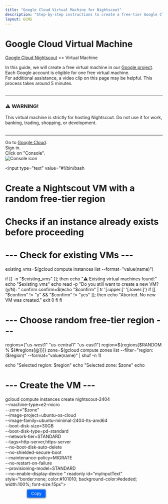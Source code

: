 ```yaml
---
title: "Google Cloud Virtual Machine for Nightscout"
description: "Step-by-step instructions to create a free-tier Google Cloud virtual machine optimized for hosting Nightscout safely and efficiently."
layout: GCNS
---
```

  
# Google Cloud Virtual Machine  
[Google Cloud Nightscout](./GoogleCloud.md) >> Virtual Machine  
   
In this guide, we will create a free virtual machine in our [Google project](./NS_GCProject.md).  Each Google account is eligible for one free virtual machine.  
For additional assistance, a video clip on this page may be helpful. This process takes around 5 minutes.  
<br/>  
  
---
  
### ⚠️ WARNING!  
This virtual machine is strictly for hosting Nightscout. Do not use it for work, banking, trading, shopping, or development.   
<br/>  
  
---  
  
Go to [Google Cloud](https://cloud.google.com/).  
Sign in.  
Click on "Console".  
![Console icon](./images/Console.png)  


<input type="text" value="#!/bin/bash
# Create a Nightscout VM with a random free-tier region
# Checks if an instance already exists before proceeding

# --- Check for existing VMs ---
existing_vms=$(gcloud compute instances list --format="value(name)")

if [[ -n "$existing_vms" ]]; then
  echo "⚠️  Existing virtual machines found:"
  echo "$existing_vms"
  echo
  read -p "Do you still want to create a new VM? (y/N): " confirm
  confirm=$(echo "$confirm" | tr '[:upper:]' '[:lower:]')
  if [[ "$confirm" != "y" && "$confirm" != "yes" ]]; then
    echo "Aborted. No new VM was created."
    exit 0
  fi
fi

# --- Choose random free-tier region ---
regions=("us-west1" "us-central1" "us-east1")
region=${regions[$RANDOM % ${#regions[@]}]}
zone=$(gcloud compute zones list --filter="region:($region)" --format="value(name)" | shuf -n 1)

echo "Selected region: $region"
echo "Selected zone:   $zone"
echo

# --- Create the VM ---
gcloud compute instances create nightscout-2404 \
  --machine-type=e2-micro \
  --zone="$zone" \
  --image-project=ubuntu-os-cloud \
  --image-family=ubuntu-minimal-2404-lts-amd64 \
  --boot-disk-size=30GB \
  --boot-disk-type=pd-standard \
  --network-tier=STANDARD \
  --tags=http-server,https-server \
  --no-boot-disk-auto-delete \
  --no-shielded-secure-boot \
  --maintenance-policy=MIGRATE \
  --no-restart-on-failure \
  --provisioning-model=STANDARD \
  --no-enable-display-device
" readonly id="myInputText" style="border:none; color:#101010; background-color:#ededed; width:100%; font-size:15px">  
<button onclick="FunctionCopyText()" style="border: 1px solid #0066ff; color:#f0f0f0; background: linear-gradient(#0066ff, #0066ff); font-size:14px; background-color:#0066ff; font-weight:400; border-radius: 2px; margin-left:70px; margin-top:8px; padding:4px 12px; display:inline-block; box-shadow: inset 0px 1px 0px rgba(255,255,255,.3), 0px 1px 5px rgba(0,0,0,.7); :hover ">Copy</button> 
  

<br/>  

  
